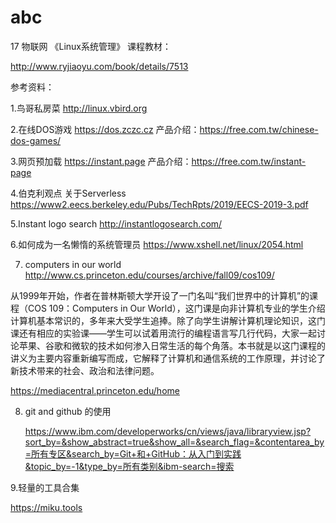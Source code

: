 # abc
17 物联网  《Linux系统管理》
课程教材：

http://www.ryjiaoyu.com/book/details/7513

参考资料：

1.鸟哥私房菜 http://linux.vbird.org

2.在线DOS游戏  https://dos.zczc.cz
产品介绍：https://free.com.tw/chinese-dos-games/

3.网页预加载 https://instant.page 产品介绍：https://free.com.tw/instant-page

4.伯克利观点 关于Serverless   https://www2.eecs.berkeley.edu/Pubs/TechRpts/2019/EECS-2019-3.pdf

5.Instant logo search http://instantlogosearch.com/

6.如何成为一名懒惰的系统管理员  https://www.xshell.net/linux/2054.html

7. computers in our world http://www.cs.princeton.edu/courses/archive/fall09/cos109/

从1999年开始，作者在普林斯顿大学开设了一门名叫“我们世界中的计算机”的课程（COS 109：Computers in Our World），这门课是向非计算机专业的学生介绍计算机基本常识的，多年来大受学生追捧。除了向学生讲解计算机理论知识，这门课还有相应的实验课——学生可以试着用流行的编程语言写几行代码，大家一起讨论苹果、谷歌和微软的技术如何渗入日常生活的每个角落。本书就是以这门课程的讲义为主要内容重新编写而成，它解释了计算机和通信系统的工作原理，并讨论了新技术带来的社会、政治和法律问题。

https://mediacentral.princeton.edu/home

8. git and github  的使用

   https://www.ibm.com/developerworks/cn/views/java/libraryview.jsp?sort_by=&show_abstract=true&show_all=&search_flag=&contentarea_by=所有专区&search_by=Git+和+GitHub：从入门到实践&topic_by=-1&type_by=所有类别&ibm-search=搜索

9.轻量的工具合集

https://miku.tools
